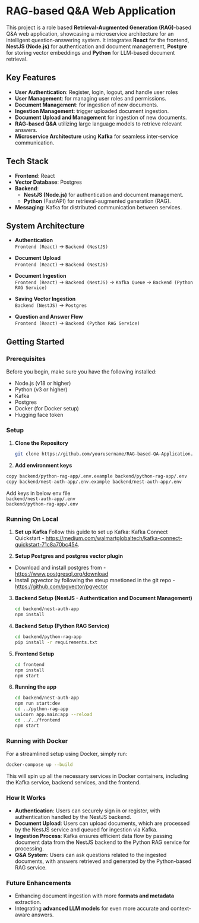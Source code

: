# RAG-based Q&A Web Application

This project is a role based **Retrieval-Augmented Generation (RAG)**-based Q&A web application, showcasing a microservice architecture for an intelligent question-answering system. It integrates **React** for the frontend, **NestJS (Node.js)** for authentication and document management, **Postgre** for storing vector embeddings and **Python** for LLM-based document retrieval.

## Key Features
- **User Authentication**: Register, login, logout, and handle user roles
- **User Management**: for managing user roles and permissions.
- **Document Management**: for ingestion of new documents.
- **Ingestion Management**: trigger uploaded document ingestion.
- **Document Upload and Management** for ingestion of new documents.
- **RAG-based Q&A** utilizing large language models to retrieve relevant answers.
- **Microservice Architecture** using **Kafka** for seamless inter-service communication.

## Tech Stack
- **Frontend**: React
- **Vector Database**: Postgres
- **Backend**: 
  - **NestJS (Node.js)** for authentication and document management.
  - **Python** (FastAPI) for retrieval-augmented generation (RAG).
- **Messaging**: Kafka for distributed communication between services.

## System Architecture

- **Authentication**  
  `Frontend (React)` → `Backend (NestJS)`

- **Document Upload**  
  `Frontend (React)` → `Backend (NestJS)`

- **Document Ingestion**  
  `Frontend (React)` → `Backend (NestJS)` → `Kafka Queue` → `Backend (Python RAG Service)`

- **Saving Vector Ingestion**  
  `Backend (NestJS)` → `Postgres`

- **Question and Answer Flow**  
  `Frontend (React)` → `Backend (Python RAG Service)`

## Getting Started

### Prerequisites
Before you begin, make sure you have the following installed:
- Node.js (v18 or higher)
- Python (v3 or higher)
- Kafka
- Postgres
- Docker (for Docker setup)
- Hugging face token

### Setup

1. **Clone the Repository**
   ```bash
   git clone https://github.com/yourusername/RAG-based-QA-Application.git

2. **Add environment keys**  
  
  ```bash
  copy backend/python-rag-app/.env.example backend/python-rag-app/.env
  copy backend/nest-auth-app/.env.example backend/nest-auth-app/.env
  ```

  Add keys in below env file  
  `backend/nest-auth-app/.env`  
  `backend/python-rag-app/.env`

### Running On Local

1. **Set up Kafka**
Follow this guide to set up Kafka: Kafka Connect Quickstart - https://medium.com/walmartglobaltech/kafka-connect-quickstart-71c8a70bc454.

2. **Setup Postgres and postgres vector plugin**
- Download and install postgres from - https://www.postgresql.org/download
- Install pgvector by following the steup mnetioned in the git repo -https://github.com/pgvector/pgvector

3. **Backend Setup (NestJS - Authentication and Document Management)**
   ```bash
   cd backend/nest-auth-app
   npm install

4. **Backend Setup (Python RAG Service)**
   ```bash
   cd backend/python-rag-app
   pip install -r requirements.txt

5. **Frontend Setup**
   ```bash
   cd frontend
   npm install
   npm start

7. **Running the app**
   ```bash
   cd backend/nest-auth-app
   npm run start:dev
   cd ../python-rag-app
   uvicorn app.main:app --reload
   cd ../../frontend
   npm start
   

### Running with Docker
For a streamlined setup using Docker, simply run:
   ```bash
   docker-compose up --build
   ```

This will spin up all the necessary services in Docker containers, including the Kafka service, backend services, and the frontend.

### How It Works
- **Authentication**: Users can securely sign in or register, with authentication handled by the NestJS backend.
- **Document Upload**: Users can upload documents, which are processed by the NestJS service and queued for ingestion via Kafka.
- **Ingestion Process**: Kafka ensures efficient data flow by passing document data from the NestJS backend to the Python RAG service for processing.
- **Q&A System**: Users can ask questions related to the ingested documents, with answers retrieved and generated by the Python-based RAG service.

### Future Enhancements
- Enhancing document ingestion with more **formats and metadata** extraction.
- Integrating **advanced LLM models** for even more accurate and context-aware answers.
